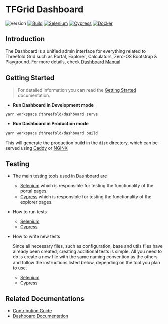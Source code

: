 # TFGrid Dashboard

![Version](https://img.shields.io/github/package-json/v/threefoldtech/tfgrid-sdk-ts?color=blue&filename=packages%2Fdashboard%2Fpackage.json)
[![Build](https://github.com/threefoldtech/tfgrid-sdk-ts/actions/workflows/dashboard_build.yaml/badge.svg)](https://github.com/threefoldtech/tfgrid-sdk-ts/actions/workflows/dashboard_build.yaml)
[![Selenium](https://github.com/threefoldtech/tfgrid-sdk-ts/actions/workflows/dashboard_selenium.yaml/badge.svg)](https://github.com/threefoldtech/tfgrid-sdk-ts/actions/workflows/dashboard_selenium.yaml)
[![Cypress](https://github.com/threefoldtech/tfgrid-sdk-ts/actions/workflows/dashboard_cypress.yaml/badge.svg)](https://github.com/threefoldtech/tfgrid-sdk-ts/actions/workflows/dashboard_cypress.yaml)
[![Docker](https://github.com/threefoldtech/tfgrid-sdk-ts/actions/workflows/dashboard_docker.yaml/badge.svg)](https://github.com/threefoldtech/tfgrid-sdk-ts/actions/workflows/dashboard_docker.yaml)

## Introduction

The Dashboard is a unified admin interface for everything related to Threefold Grid such as Portal, Explorer, Calculators, Zero-OS Bootstrap & Playground. For more details, check [Dashboard Manual](https://www.manual.grid.tf/documentation/dashboard/dashboard.html)

## Getting Started

> For detailed information you can read the [Getting Started](./docs/getting_started.md) documentation.

- **Run Dashboard in Development mode**

```bash
yarn workspace @threefold/dashboard serve
```

- **Run Dashboard in Production mode**

```bash
yarn workspace @threefold/dashboard build
```

This will generate the production build in the `dist` directory, which can be served using [Caddy](https://caddyserver.com/) or [NGINX](https://www.nginx.com/)

## Testing

- The main testing tools used in Dashboard are

  - [Selenium](https://www.selenium.dev/) which is responsible for testing the functionality of the portal pages.
  - [Cypress](https://www.cypress.io/) which is responsible for testing the functionality of the explorer pages.

- How to run tests
  - [Selenium](./docs/selenium.md)
  - [Cypress](./docs/Cypress.md)
- How to write new tests

  Since all necessary files, such as configuration, base and utils files have already been created, creating additional tests is simple. All you need to do is create a new file with the same naming convention as the others and follow the instructions listed below, depending on the tool you plan to use.

  - [Selenium](https://www.selenium.dev/documentation/webdriver/getting_started/first_script/)
  - [Cypress](https://docs.cypress.io/guides/end-to-end-testing/writing-your-first-end-to-end-test)

## Related Documentations

- [Contribution Guide](./docs/Contribution.md)
- [Dashboard Documentation](https://www.manual.grid.tf/documentation/dashboard/dashboard.html)
